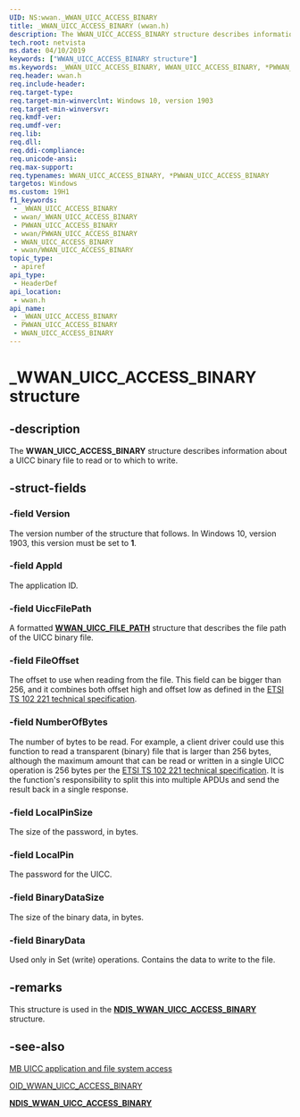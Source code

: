 ```yaml
---
UID: NS:wwan._WWAN_UICC_ACCESS_BINARY
title: _WWAN_UICC_ACCESS_BINARY (wwan.h)
description: The WWAN_UICC_ACCESS_BINARY structure describes information about a UICC binary file to read or to which to write.
tech.root: netvista
ms.date: 04/10/2019
keywords: ["WWAN_UICC_ACCESS_BINARY structure"]
ms.keywords: _WWAN_UICC_ACCESS_BINARY, WWAN_UICC_ACCESS_BINARY, *PWWAN_UICC_ACCESS_BINARY,
req.header: wwan.h
req.include-header: 
req.target-type: 
req.target-min-winverclnt: Windows 10, version 1903
req.target-min-winversvr: 
req.kmdf-ver: 
req.umdf-ver: 
req.lib: 
req.dll: 
req.ddi-compliance: 
req.unicode-ansi: 
req.max-support: 
req.typenames: WWAN_UICC_ACCESS_BINARY, *PWWAN_UICC_ACCESS_BINARY
targetos: Windows
ms.custom: 19H1
f1_keywords:
 - _WWAN_UICC_ACCESS_BINARY
 - wwan/_WWAN_UICC_ACCESS_BINARY
 - PWWAN_UICC_ACCESS_BINARY
 - wwan/PWWAN_UICC_ACCESS_BINARY
 - WWAN_UICC_ACCESS_BINARY
 - wwan/WWAN_UICC_ACCESS_BINARY
topic_type:
 - apiref
api_type:
 - HeaderDef
api_location:
 - wwan.h
api_name:
 - _WWAN_UICC_ACCESS_BINARY
 - PWWAN_UICC_ACCESS_BINARY
 - WWAN_UICC_ACCESS_BINARY
---
```


# _WWAN_UICC_ACCESS_BINARY structure


## -description

The **WWAN_UICC_ACCESS_BINARY** structure describes information about a UICC binary file to read or to which to write.

## -struct-fields

### -field Version

The version number of the structure that follows. In Windows 10, version 1903, this version must be set to **1**.

### -field AppId

The application ID.

### -field UiccFilePath

A formatted [**WWAN_UICC_FILE_PATH**](../wwan/ns-wwan-_wwan_uicc_file_path.md) structure that describes the file path of the UICC binary file.

### -field FileOffset

The offset to use when reading from the file. This field can be bigger than 256, and it combines both offset high and offset low as defined in the [ETSI TS 102 221 technical specification](https://go.microsoft.com/fwlink/p/?linkid=864594).

### -field NumberOfBytes

The number of bytes to be read. For example, a client driver could use this function to read a transparent (binary) file that is larger than 256 bytes, although the maximum amount that can be read or written in a single UICC operation is 256 bytes per the [ETSI TS 102 221 technical specification](https://go.microsoft.com/fwlink/p/?linkid=864594). It is the function's responsibility to split this into multiple APDUs and send the result back in a single response.

### -field LocalPinSize

The size of the password, in bytes.

### -field LocalPin

The password for the UICC.

### -field BinaryDataSize

The size of the binary data, in bytes.

### -field BinaryData

Used only in Set (write) operations. Contains the data to write to the file.

## -remarks

This structure is used in the [**NDIS_WWAN_UICC_ACCESS_BINARY**](../ndiswwan/ns-ndiswwan-_ndis_wwan_uicc_access_binary.md) structure.

## -see-also

[MB UICC application and file system access](/windows-hardware/drivers/network/mb-uicc-application-and-file-system-access)

[OID_WWAN_UICC_ACCESS_BINARY](/windows-hardware/drivers/network/oid-wwan-uicc-access-binary)

[**NDIS_WWAN_UICC_ACCESS_BINARY**](../ndiswwan/ns-ndiswwan-_ndis_wwan_uicc_access_binary.md)


